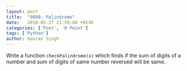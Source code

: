 ```yaml
---
layout: post
title:  "0080: Palindrome"
date:   2018-05-27 21:59:00 +0530
categories: ['Pset', '0 Point']
tags: ['Python']
author: Gaurav Singh
---
```


Write a function `checkPalindrome(x)` which finds if the sum of digits of a number and sum of digits of same number reversed will be same.
